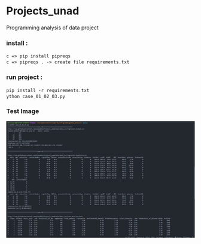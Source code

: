 # Projects_unad
Programming analysis of data project 

### install :

```
c => pip install pipreqs
c => pipreqs . -> create file requirements.txt
```
### run project :

```
pip install -r requirements.txt
ython case_01_02_03.py
```

### Test Image
![alt text](https://github.com/pipe2015/Projects_unad/blob/main/images/01.png)
